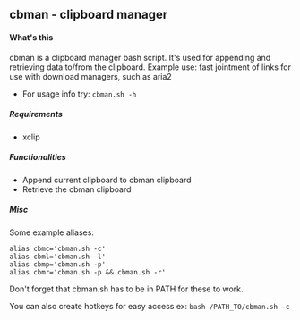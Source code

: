 ## cbman - clipboard manager
#### What's this
cbman is a clipboard manager bash script. It's used for appending and retrieving data to/from the clipboard.
Example use: fast jointment of links for use with download managers, such as aria2

* For usage info try:
`cbman.sh -h`
##### Requirements
* xclip
##### Functionalities
* Append current clipboard to cbman clipboard
* Retrieve the cbman clipboard
##### Misc
Some example aliases:
```
alias cbmc='cbman.sh -c'
alias cbml='cbman.sh -l'
alias cbmp='cbman.sh -p'
alias cbmr='cbman.sh -p && cbman.sh -r'
```
Don't forget that cbman.sh has to be in PATH for these to work.

You can also create hotkeys for easy access ex:
```bash /PATH_TO/cbman.sh -c```
